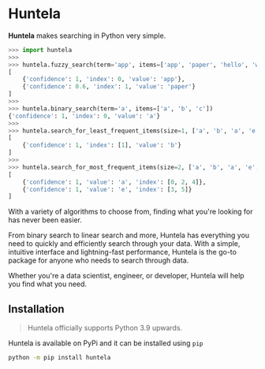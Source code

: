 # Huntela
**Huntela** makes searching in Python very simple.

```python
>>> import huntela
>>>
>>> huntela.fuzzy_search(term='app', items=['app', 'paper', 'hello', 'world'])
[
    {'confidence': 1, 'index': 0, 'value': 'app'},
    {'confidence': 0.6, 'index': 1, 'value': 'paper'}
]
>>>
>>> huntela.binary_search(term='a', items=['a', 'b', 'c'])
{'confidence': 1, 'index': 0, 'value': 'a'}
>>>
>>> huntela.search_for_least_frequent_items(size=1, ['a', 'b', 'a', 'e', 'a', 'e'])
[
    {'confidence': 1, 'index': [1], 'value': 'b'}
]
>>>
>>> huntela.search_for_most_frequent_items(size=2, ['a', 'b', 'a', 'e', 'a', 'e'])
[
    {'confidence': 1, 'value': 'a', 'index': [0, 2, 4]},
    {'confidence': 1, 'value': 'e', 'index': [3, 5]}
]
```

With a variety of algorithms to choose from, finding what you're looking for has never been easier.

From binary search to linear search and more, Huntela has everything you need to 
quickly and efficiently search through your data. With a simple, intuitive interface
and lightning-fast performance, Huntela is the go-to package for anyone who needs to search through data.

Whether you're a data scientist, engineer, or  developer, Huntela will help you find what you need.

## Installation

> Huntela officially supports Python 3.9 upwards. 

Huntela is available on PyPi and it can be installed using `pip`

```bash
python -m pip install huntela
```
